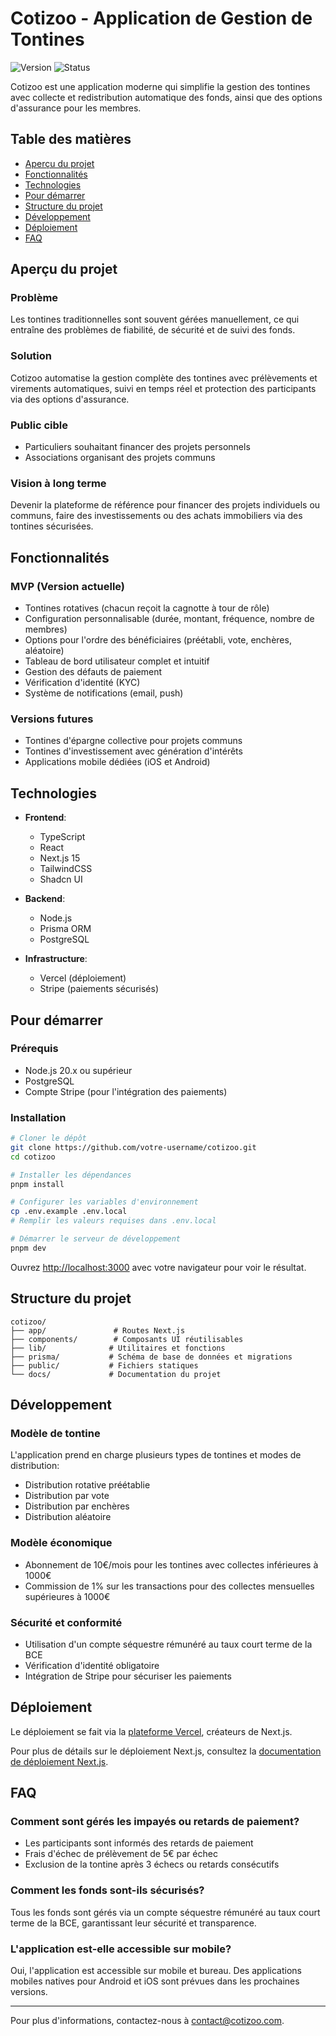 # Cotizoo - Application de Gestion de Tontines

![Version](https://img.shields.io/badge/version-1.0.0-blue.svg)
![Status](https://img.shields.io/badge/status-développement-orange.svg)

Cotizoo est une application moderne qui simplifie la gestion des tontines avec collecte et redistribution automatique des fonds, ainsi que des options d'assurance pour les membres.

## Table des matières

- [Aperçu du projet](#aperçu-du-projet)
- [Fonctionnalités](#fonctionnalités)
- [Technologies](#technologies)
- [Pour démarrer](#pour-démarrer)
- [Structure du projet](#structure-du-projet)
- [Développement](#développement)
- [Déploiement](#déploiement)
- [FAQ](#faq)

## Aperçu du projet

### Problème

Les tontines traditionnelles sont souvent gérées manuellement, ce qui entraîne des problèmes de fiabilité, de sécurité et de suivi des fonds.

### Solution

Cotizoo automatise la gestion complète des tontines avec prélèvements et virements automatiques, suivi en temps réel et protection des participants via des options d'assurance.

### Public cible

- Particuliers souhaitant financer des projets personnels
- Associations organisant des projets communs

### Vision à long terme

Devenir la plateforme de référence pour financer des projets individuels ou communs, faire des investissements ou des achats immobiliers via des tontines sécurisées.

## Fonctionnalités

### MVP (Version actuelle)

- Tontines rotatives (chacun reçoit la cagnotte à tour de rôle)
- Configuration personnalisable (durée, montant, fréquence, nombre de membres)
- Options pour l'ordre des bénéficiaires (préétabli, vote, enchères, aléatoire)
- Tableau de bord utilisateur complet et intuitif
- Gestion des défauts de paiement
- Vérification d'identité (KYC)
- Système de notifications (email, push)

### Versions futures

- Tontines d'épargne collective pour projets communs
- Tontines d'investissement avec génération d'intérêts
- Applications mobile dédiées (iOS et Android)

## Technologies

- **Frontend**:

  - TypeScript
  - React
  - Next.js 15
  - TailwindCSS
  - Shadcn UI

- **Backend**:

  - Node.js
  - Prisma ORM
  - PostgreSQL

- **Infrastructure**:
  - Vercel (déploiement)
  - Stripe (paiements sécurisés)

## Pour démarrer

### Prérequis

- Node.js 20.x ou supérieur
- PostgreSQL
- Compte Stripe (pour l'intégration des paiements)

### Installation

```bash
# Cloner le dépôt
git clone https://github.com/votre-username/cotizoo.git
cd cotizoo

# Installer les dépendances
pnpm install

# Configurer les variables d'environnement
cp .env.example .env.local
# Remplir les valeurs requises dans .env.local

# Démarrer le serveur de développement
pnpm dev
```

Ouvrez [http://localhost:3000](http://localhost:3000) avec votre navigateur pour voir le résultat.

## Structure du projet

```
cotizoo/
├── app/               # Routes Next.js
├── components/        # Composants UI réutilisables
├── lib/              # Utilitaires et fonctions
├── prisma/           # Schéma de base de données et migrations
├── public/           # Fichiers statiques
└── docs/             # Documentation du projet
```

## Développement

### Modèle de tontine

L'application prend en charge plusieurs types de tontines et modes de distribution:

- Distribution rotative préétablie
- Distribution par vote
- Distribution par enchères
- Distribution aléatoire

### Modèle économique

- Abonnement de 10€/mois pour les tontines avec collectes inférieures à 1000€
- Commission de 1% sur les transactions pour des collectes mensuelles supérieures à 1000€

### Sécurité et conformité

- Utilisation d'un compte séquestre rémunéré au taux court terme de la BCE
- Vérification d'identité obligatoire
- Intégration de Stripe pour sécuriser les paiements

## Déploiement

Le déploiement se fait via la [plateforme Vercel](https://vercel.com/new?utm_medium=default-template&filter=next.js&utm_source=create-next-app&utm_campaign=create-next-app-readme), créateurs de Next.js.

Pour plus de détails sur le déploiement Next.js, consultez la [documentation de déploiement Next.js](https://nextjs.org/docs/app/building-your-application/deploying).

## FAQ

### Comment sont gérés les impayés ou retards de paiement?

- Les participants sont informés des retards de paiement
- Frais d'échec de prélèvement de 5€ par échec
- Exclusion de la tontine après 3 échecs ou retards consécutifs

### Comment les fonds sont-ils sécurisés?

Tous les fonds sont gérés via un compte séquestre rémunéré au taux court terme de la BCE, garantissant leur sécurité et transparence.

### L'application est-elle accessible sur mobile?

Oui, l'application est accessible sur mobile et bureau. Des applications mobiles natives pour Android et iOS sont prévues dans les prochaines versions.

---

Pour plus d'informations, contactez-nous à [contact@cotizoo.com](mailto:contact@cotizoo.com).
